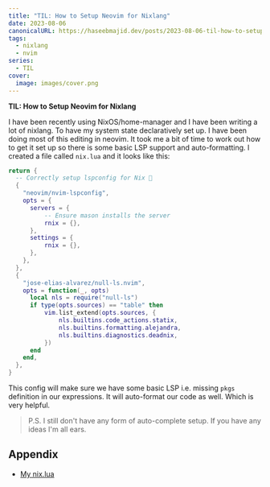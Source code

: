 ```yaml
---
title: "TIL: How to Setup Neovim for Nixlang"
date: 2023-08-06
canonicalURL: https://haseebmajid.dev/posts/2023-08-06-til-how-to-setup-neovim-for-nixlang
tags:
  - nixlang
  - nvim
series:
  - TIL
cover:
  image: images/cover.png
---
```


**TIL: How to Setup Neovim for Nixlang**

I have been recently using NixOS/home-manager and I have been writing a lot of nixlang. To have my system state
declaratively set up. I have been doing most of this editing in neovim. It took me a bit of time to work out how to get
it set up so there is some basic LSP support and auto-formatting. I created a file called `nix.lua` and it looks like this:

```lua
return {
  -- Correctly setup lspconfig for Nix 🚀
  {
    "neovim/nvim-lspconfig",
    opts = {
      servers = {
          -- Ensure mason installs the server
          rnix = {},
      },
      settings = {
          rnix = {},
      },
    },
  },
  {
    "jose-elias-alvarez/null-ls.nvim",
    opts = function(_, opts)
      local nls = require("null-ls")
      if type(opts.sources) == "table" then
          vim.list_extend(opts.sources, {
              nls.builtins.code_actions.statix,
              nls.builtins.formatting.alejandra,
              nls.builtins.diagnostics.deadnix,
          })
      end
    end,
  },
}
```

This config will make sure we have some basic LSP i.e. missing `pkgs` definition in our expressions. It will 
auto-format our code as well. Which is very helpful.


> P.S. I still don't have any form of auto-complete setup. If you have any ideas I'm all ears.

## Appendix

- [My nix.lua](https://gitlab.com/hmajid2301/dotfiles/-/blob/618ea7283587c19b76e860a7a7fd20c0c1ba53e2/home-manager/editors/nvim/config/lua/plugins/nix.lua)

